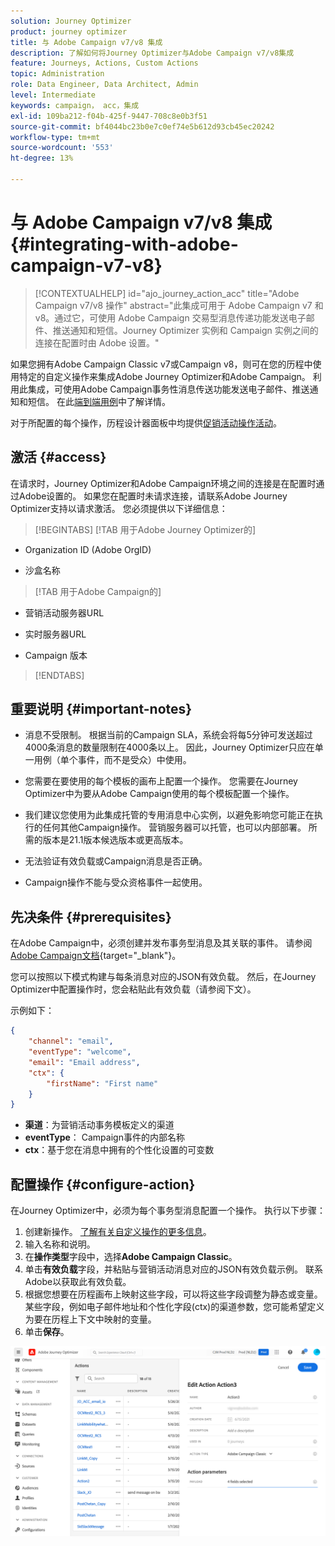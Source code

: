 ```yaml
---
solution: Journey Optimizer
product: journey optimizer
title: 与 Adobe Campaign v7/v8 集成
description: 了解如何将Journey Optimizer与Adobe Campaign v7/v8集成
feature: Journeys, Actions, Custom Actions
topic: Administration
role: Data Engineer, Data Architect, Admin
level: Intermediate
keywords: campaign， acc，集成
exl-id: 109ba212-f04b-425f-9447-708c8e0b3f51
source-git-commit: bf4044bc23b0e7c0ef74e5b612d93cb45ec20242
workflow-type: tm+mt
source-wordcount: '553'
ht-degree: 13%

---
```


# 与 Adobe Campaign v7/v8 集成 {#integrating-with-adobe-campaign-v7-v8}

>[!CONTEXTUALHELP]
>id="ajo_journey_action_acc"
>title="Adobe Campaign v7/v8 操作"
>abstract="此集成可用于 Adobe Campaign v7 和 v8。通过它，可使用 Adobe Campaign 交易型消息传递功能发送电子邮件、推送通知和短信。Journey Optimizer 实例和 Campaign 实例之间的连接在配置时由 Adobe 设置。"

如果您拥有Adobe Campaign Classic v7或Campaign v8，则可在您的历程中使用特定的自定义操作来集成Adobe Journey Optimizer和Adobe Campaign。 利用此集成，可使用Adobe Campaign事务性消息传送功能发送电子邮件、推送通知和短信。 在此[端到端用例](../building-journeys/ajo-ac.md)中了解详情。

对于所配置的每个操作，历程设计器面板中均提供[促销活动操作活动](../building-journeys/using-adobe-campaign-v7-v8.md)。

## 激活 {#access}

在请求时，Journey Optimizer和Adobe Campaign环境之间的连接是在配置时通过Adobe设置的。 如果您在配置时未请求连接，请联系Adobe Journey Optimizer支持以请求激活。 您必须提供以下详细信息：

>[!BEGINTABS]
>[!TAB 用于Adobe Journey Optimizer的] 

* Organization ID (Adobe OrgID)

* 沙盒名称

>[!TAB 用于Adobe Campaign的] 

* 营销活动服务器URL

* 实时服务器URL

* Campaign 版本

>[!ENDTABS]


## 重要说明 {#important-notes}

* 消息不受限制。 根据当前的Campaign SLA，系统会将每5分钟可发送超过4000条消息的数量限制在4000条以上。 因此，Journey Optimizer只应在单一用例（单个事件，而不是受众）中使用。

* 您需要在要使用的每个模板的画布上配置一个操作。 您需要在Journey Optimizer中为要从Adobe Campaign使用的每个模板配置一个操作。

* 我们建议您使用为此集成托管的专用消息中心实例，以避免影响您可能正在执行的任何其他Campaign操作。 营销服务器可以托管，也可以内部部署。 所需的版本是21.1版本候选版本或更高版本。

* 无法验证有效负载或Campaign消息是否正确。

* Campaign操作不能与受众资格事件一起使用。

## 先决条件 {#prerequisites}

在Adobe Campaign中，必须创建并发布事务型消息及其关联的事件。 请参阅[Adobe Campaign文档](https://experienceleague.adobe.com/en/docs/campaign/campaign-v8/send/real-time/transactional){target="_blank"}。

您可以按照以下模式构建与每条消息对应的JSON有效负载。 然后，在Journey Optimizer中配置操作时，您会粘贴此有效负载（请参阅下文）。

示例如下：

```JSON
{
    "channel": "email",
    "eventType": "welcome",
    "email": "Email address",
    "ctx": {
        "firstName": "First name"
    }
}
```

* **渠道**：为营销活动事务模板定义的渠道
* **eventType**： Campaign事件的内部名称
* **ctx**：基于您在消息中拥有的个性化设置的可变数

## 配置操作 {#configure-action}

在Journey Optimizer中，必须为每个事务型消息配置一个操作。 执行以下步骤：

1. 创建新操作。 [了解有关自定义操作的更多信息](../action/action.md)。
1. 输入名称和说明。
1. 在&#x200B;**操作类型**&#x200B;字段中，选择&#x200B;**Adobe Campaign Classic**。
1. 单击&#x200B;**有效负载**&#x200B;字段，并粘贴与营销活动消息对应的JSON有效负载示例。 联系Adobe以获取此有效负载。
1. 根据您想要在历程画布上映射这些字段，可以将这些字段调整为静态或变量。 某些字段，例如电子邮件地址和个性化字段(ctx)的渠道参数，您可能希望定义为要在历程上下文中映射的变量。
1. 单击&#x200B;**保存**。

![](assets/accintegration1.png)